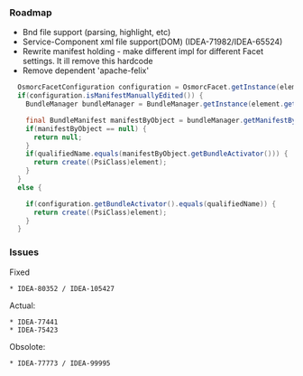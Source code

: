 ### Roadmap

 * Bnd file support (parsing, highlight, etc)
 * Service-Component xml file support(DOM) (IDEA-71982/IDEA-65524)
 * Rewrite manifest holding - make different impl for different Facet settings. It ill remove this hardcode
 * Remove dependent 'apache-felix'

```java
  OsmorcFacetConfiguration configuration = OsmorcFacet.getInstance(element).getConfiguration();
  if(configuration.isManifestManuallyEdited()) {
    BundleManager bundleManager = BundleManager.getInstance(element.getProject());

    final BundleManifest manifestByObject = bundleManager.getManifestByObject(module);
    if(manifestByObject == null) {
      return null;
    }
    if(qualifiedName.equals(manifestByObject.getBundleActivator())) {
      return create((PsiClass)element);
    }
  }
  else {

    if(configuration.getBundleActivator().equals(qualifiedName)) {
      return create((PsiClass)element);
    }
  }
```

### Issues

  Fixed

    * IDEA-80352 / IDEA-105427

  Actual:

    * IDEA-77441
    * IDEA-75423

  Obsolote:

    * IDEA-77773 / IDEA-99995